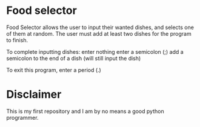 # Food selector

Food Selector allows the user to input their wanted dishes, and selects one of them at random.
The user must add at least two dishes for the program to finish.

To complete inputting dishes:
    enter nothing
    enter a semicolon (;)
    add a semicolon to the end of a dish (will still input the dish)

To exit this program, enter a period (.)


# Disclaimer

This is my first repository and I am by no means a good python programmer.
